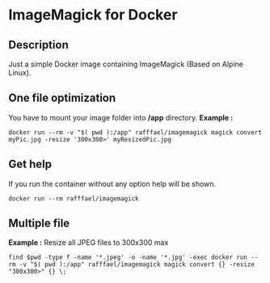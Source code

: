 # ImageMagick for Docker

## Description
Just a simple Docker image containing ImageMagick (Based on Alpine Linux).

## One file optimization
You have to mount your image folder into **/app** directory.
**Example :**

```
docker run --rm -v "$( pwd ):/app" rafffael/imagemagick magick convert myPic.jpg -resize '300x300>' myResizedPic.jpg
```

## Get help

If you run the container without any option help will be shown.

```
docker run --rm rafffael/imagemagick
```

## Multiple file

**Example :** Resize all JPEG files to 300x300 max 

```
find $pwd -type f -name '*.jpeg' -o -name '*.jpg' -exec docker run --rm -v "$( pwd ):/app" rafffael/imagemagick magick convert {} -resize "300x300>" {} \;
```
